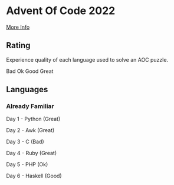 # Advent Of Code 2022
[More Info](https://adventofcode.com/2022)
## Rating
Experience quality of each language used to solve an AOC puzzle.

Bad Ok Good Great

## Languages
### Already Familiar
Day 1 - Python (Great)

Day 2 - Awk (Great)

Day 3 - C (Bad)

Day 4 - Ruby (Great)

Day 5 - PHP (Ok)

Day 6 - Haskell (Good)

